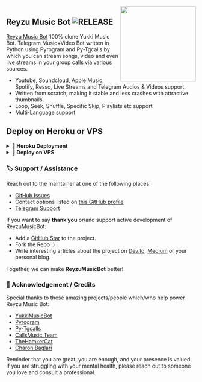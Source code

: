 <img src="https://telegra.ph/file/2fa9b06692a764373d8ef.jpg" align="right" width="200" height="200"/>

## Reyzu Music Bot <img src="https://img.shields.io/github/v/release/Reyzuuu/ReyzuMusicBot?color=black&logo=github&logoColor=black&style=social" alt="RELEASE">

[Reyzu Music Bot](https://github.com/Reyzuuu/ReyzuMusicBot) 100% clone Yukki Music Bot. Telegram Music+Video Bot written in Python using Pyrogram and Py-Tgcalls by which you can stream songs, video and even live streams in your group calls via various sources.

* Youtube, Soundcloud, Apple Music, Spotify, Resso, Live Streams and Telegram Audios & Videos support.
* Written from scratch, making it stable and less crashes with attractive thumbnails.
* Loop, Seek, Shuffle, Specific Skip, Playlists etc support
* Multi-Language support

## Deploy on Heroku or VPS

<details>
<summary><b> 🚀 Heroku Deployment</b></summary>
<br>

<h4>Click the button below to deploy Prime on Heroku!</h4>    
<a href="https://heroku.com/deploy?template=https://github.com/Reyzuuu/ReyzuMusicBot"><img src="https://img.shields.io/badge/Deploy%20To%20Heroku-blueviolet?style=for-the-badge&logo=heroku" width="200""/></a>

<h4>Click the button below to deploy Reyzu on bot Telegram!</h4>
<a href="https://t.me/ReyzuRobot"><img src="https://img.shields.io/badge/Deploy%20To%20Bot%20Telegram-blue?style=for-the-badge&logo=telegram" width="200""/></a>
</details>

<details>
<summary><b>🔗 Deploy on VPS</b></summary>
<br>
    
## VPS Deployment
> 1. Create Screen Host : 
```console
screen -S ReyzuMusicBot
```
> 2. Update and Upgrade
```console
sudo apt-get update && sudo apt-get upgrade -y
```
> 3. Installing Required Packages :
```console
sudo apt-get install python3-pip ffmpeg -y
```
> 4. Setting up PIP :
```console
sudo pip3 install -U pip
```
> 5. Installing Node :
```console
curl -fssL https://deb.nodesource.com/setup_17.x | sudo -E bash - && sudo apt-get install nodejs -y && npm i -g npm
```
> 6. Clone the Repository :
```console
git clone https://github.com/Reyzuuu/ReyzuMusicBot &&  cd ReyzuMusicBot
```
> 7. Install Requirement :
```console
pip3 install -U -r requirements.txt
```
> 8. Setup Bash "Please input your vars correctly" :
```console
bash setup
```
> 9. Finally Run Reyzu Music Bot
```console
bash start
```
</details>

### 🏷 Support / Assistance

Reach out to the maintainer at one of the following places:

- [GitHub Issues](https://github.com/Reyzuuu/ReyzuMusicBot/issues/new?assignees=&labels=question&template=SUPPORT_QUESTION.md&title=support%3A+)
- Contact options listed on [this GitHub profile](https://github.com/Reyzuuu)
- [Telegram Support](https://t.me/ReyzuSupport)

If you want to say **thank you** or/and support active development of ReyzuMusicBot:

- Add a [GitHub Star](https://github.com/Reyzu/ReyzuMusicBot) to the project.
- Fork the Repo :)
- Write interesting articles about the project on [Dev.to](https://dev.to/), [Medium](https://medium.com/) or your personal blog.

Together, we can make **ReyzuMusicBot** better!
### 📑 Acknowledgement / Credits

Special thanks to these amazing projects/people which/who help power Reyzu Music Bot:

- [YukkiMusicBot](https://github.com/TeamYukki/YukkiMusicBot)
- [Pyrogram](https://github.com/pyrogram/pyrogram)
- [Py-Tgcalls](https://github.com/pytgcalls/pytgcalls)
- [CallsMusic Team](https://github.com/Callsmusic)
- [TheHamkerCat](https://github.com/TheHamkerCat)
- [Charon Baglari](https://github.com/XCBv021)


Reminder that you are great, you are enough, and your presence is valued. If you are struggling with your mental health, please reach out to someone you love and consult a professional.
